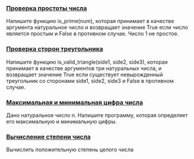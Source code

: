 ### [Проверка простоты числа](/source/numerical/isPrime.md)

Напишите функцию is_prime(num), которая принимает в качестве аргумента натуральное число и возвращает значение True если число является простым и False в противном случае. Число 1 не простое.

### [Проверка сторон треугольника](/source/numerical/isValidTriangle.md)

Напишите функцию is_valid_triangle(side1, side2, side3), которая принимает в качестве аргументов три натуральных числа, и возвращает значение True если существует невырожденный треугольник со сторонами side1, side2, side3 и False в противном случае.

### [Максимальная и минимальная цифра числа](/source/numerical/maxAndMinDigit.md)

Дано натуральное число n. Напишите программу, которая определяет его максимальную и минимальную цифры.

### [Вычисление степени числа](/source/numerical/powIntegers.md)

Вычислить положительную степень целого числа